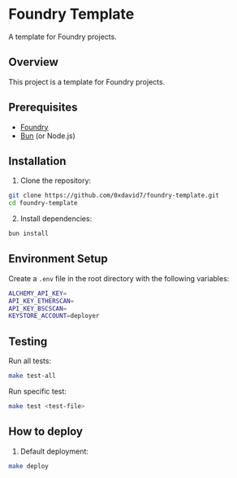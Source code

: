 # Foundry Template

A template for Foundry projects.

## Overview

This project is a template for Foundry projects.

## Prerequisites

- [Foundry](https://book.getfoundry.sh/getting-started/installation)
- [Bun](https://bun.sh/) (or Node.js)

## Installation

1. Clone the repository:

```sh
git clone https://github.com/0xdavid7/foundry-template.git
cd foundry-template
```

2. Install dependencies:

```sh
bun install
```

## Environment Setup

Create a `.env` file in the root directory with the following variables:

```sh
ALCHEMY_API_KEY=
API_KEY_ETHERSCAN=
API_KEY_BSCSCAN=
KEYSTORE_ACCOUNT=deployer
```

## Testing

Run all tests:

```sh
make test-all
```

Run specific test:

```sh
make test <test-file>
```

## How to deploy

1. Default deployment:

```sh
make deploy
```
